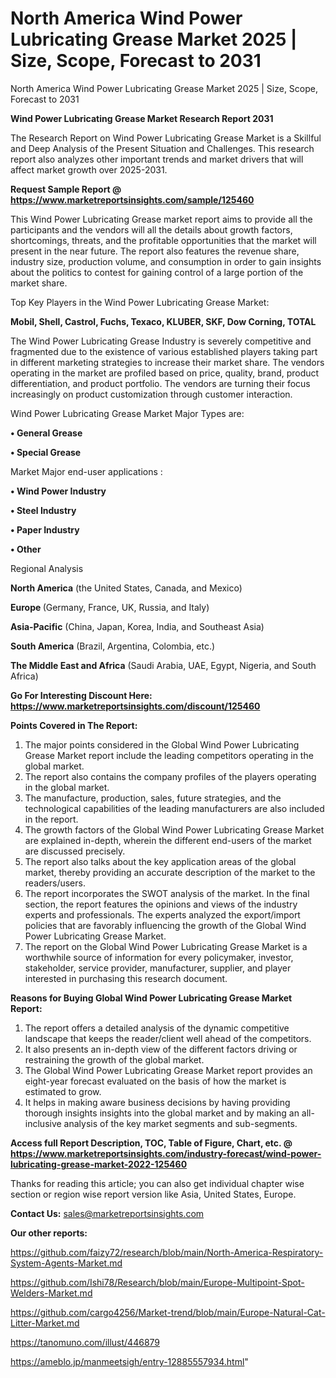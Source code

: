 # North America Wind Power Lubricating Grease Market 2025 | Size, Scope, Forecast to 2031
North America Wind Power Lubricating Grease Market 2025 | Size, Scope, Forecast to 2031

<strong>Wind Power Lubricating Grease Market Research Report 2031</strong>

The Research Report on Wind Power Lubricating Grease Market is a Skillful and Deep Analysis of the Present Situation and Challenges. This research report also analyzes other important trends and market drivers that will affect market growth over 2025-2031.

<strong>Request Sample Report @ <a href=https://www.marketreportsinsights.com/sample/125460>https://www.marketreportsinsights.com/sample/125460</a></strong>

This Wind Power Lubricating Grease market report aims to provide all the participants and the vendors will all the details about growth factors, shortcomings, threats, and the profitable opportunities that the market will present in the near future. The report also features the revenue share, industry size, production volume, and consumption in order to gain insights about the politics to contest for gaining control of a large portion of the market share.

Top Key Players in the Wind Power Lubricating Grease Market:

<strong>Mobil, Shell, Castrol, Fuchs, Texaco, KLUBER, SKF, Dow Corning, TOTAL</strong>

The Wind Power Lubricating Grease Industry is severely competitive and fragmented due to the existence of various established players taking part in different marketing strategies to increase their market share. The vendors operating in the market are profiled based on price, quality, brand, product differentiation, and product portfolio. The vendors are turning their focus increasingly on product customization through customer interaction.

Wind Power Lubricating Grease Market Major Types are:

<strong>• General Grease

• Special Grease</strong>

Market Major end-user applications :

<strong>• Wind Power Industry

• Steel Industry

• Paper Industry

• Other</strong>

Regional Analysis

</u><strong><b>North America</b></strong> (the United States, Canada, and Mexico)

<strong><b>Europe </b></strong>(Germany, France, UK, Russia, and Italy)

<strong><b>Asia-Pacific</b></strong> (China, Japan, Korea, India, and Southeast Asia)

<strong><b>South America</b></strong> (Brazil, Argentina, Colombia, etc.)

<strong><b>The Middle East and Africa</b></strong> (Saudi Arabia, UAE, Egypt, Nigeria, and South Africa)

<strong>Go For Interesting Discount Here: <a href=https://www.marketreportsinsights.com/discount/125460>https://www.marketreportsinsights.com/discount/125460</a></strong>

<strong>Points Covered in The Report:</strong>
<ol>
  <li>The major points considered in the Global Wind Power Lubricating Grease Market report include the leading competitors operating in the global market.</li>
  <li>The report also contains the company profiles of the players operating in the global market.</li>
  <li>The manufacture, production, sales, future strategies, and the technological capabilities of the leading manufacturers are also included in the report.</li>
  <li>The growth factors of the Global Wind Power Lubricating Grease Market are explained in-depth, wherein the different end-users of the market are discussed precisely.</li>
  <li>The report also talks about the key application areas of the global market, thereby providing an accurate description of the market to the readers/users.</li>
  <li>The report incorporates the SWOT analysis of the market. In the final section, the report features the opinions and views of the industry experts and professionals. The experts analyzed the export/import policies that are favorably influencing the growth of the Global Wind Power Lubricating Grease Market.</li>
  <li>The report on the Global Wind Power Lubricating Grease Market is a worthwhile source of information for every policymaker, investor, stakeholder, service provider, manufacturer, supplier, and player interested in purchasing this research document.</li>
</ol>
<strong>Reasons for Buying Global Wind Power Lubricating Grease Market Report:</strong>

<ol>
  <li>The report offers a detailed analysis of the dynamic competitive landscape that keeps the reader/client well ahead of the competitors.</li>
  <li>It also presents an in-depth view of the different factors driving or restraining the growth of the global market.</li>
  <li>The Global Wind Power Lubricating Grease Market report provides an eight-year forecast evaluated on the basis of how the market is estimated to grow.</li>
  <li>It helps in making aware business decisions by having providing thorough insights insights into the global market and by making an all-inclusive analysis of the key market segments and sub-segments.</li>
</ol>
<strong>Access full Report Description, TOC, Table of Figure, Chart, etc. @ <a href=https://www.marketreportsinsights.com/industry-forecast/wind-power-lubricating-grease-market-2022-125460>https://www.marketreportsinsights.com/industry-forecast/wind-power-lubricating-grease-market-2022-125460</a></strong>


Thanks for reading this article; you can also get individual chapter wise section or region wise report version like Asia, United States, Europe.

<strong>Contact Us:</strong>
sales@marketreportsinsights.com

<strong>Our other reports:</strong>

<a href=https://github.com/faizy72/research/blob/main/North-America-Respiratory-System-Agents-Market.md>https://github.com/faizy72/research/blob/main/North-America-Respiratory-System-Agents-Market.md</a>

<a href=https://github.com/Ishi78/Research/blob/main/Europe-Multipoint-Spot-Welders-Market.md>https://github.com/Ishi78/Research/blob/main/Europe-Multipoint-Spot-Welders-Market.md</a>

<a href=https://github.com/cargo4256/Market-trend/blob/main/Europe-Natural-Cat-Litter-Market.md>https://github.com/cargo4256/Market-trend/blob/main/Europe-Natural-Cat-Litter-Market.md</a>

<a href=https://tanomuno.com/illust/446879>https://tanomuno.com/illust/446879</a>

<a href=https://ameblo.jp/manmeetsigh/entry-12885557934.html>https://ameblo.jp/manmeetsigh/entry-12885557934.html</a>"
